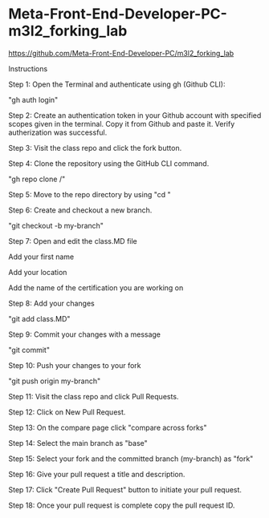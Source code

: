 # Meta-Front-End-Developer-PC-m3l2_forking_lab
https://github.com/Meta-Front-End-Developer-PC/m3l2_forking_lab


Instructions

Step 1: Open the Terminal and authenticate using gh (Github CLI):

"gh auth login"

Step 2: Create an authentication token in your Github account with specified scopes given in the terminal. Copy it from Github and paste it. Verify autherization was successful.

Step 3: Visit the class repo and click the fork button.

Step 4: Clone the repository using the GitHub CLI command.

"gh repo clone <YOUR USERNAME>/<REPOSITORY-NAME>"

Step 5: Move to the repo directory by using "cd <REPOSITORY-NAME>"

Step 6: Create and checkout a new branch.

"git checkout -b my-branch"

Step 7: Open and edit the class.MD file

Add your first name

Add your location

Add the name of the certification you are working on

Step 8: Add your changes

"git add class.MD"

Step 9: Commit your changes with a message

"git commit"

Step 10: Push your changes to your fork

"git push origin my-branch"

Step 11: Visit the class repo and click Pull Requests.

Step 12: Click on New Pull Request.

Step 13: On the compare page click "compare across forks"

Step 14: Select the main branch as "base"

Step 15: Select your fork and the committed branch (my-branch) as "fork"

Step 16: Give your pull request a title and description.

Step 17: Click "Create Pull Request" button to initiate your pull request.

Step 18: Once your pull request is complete copy the pull request ID.